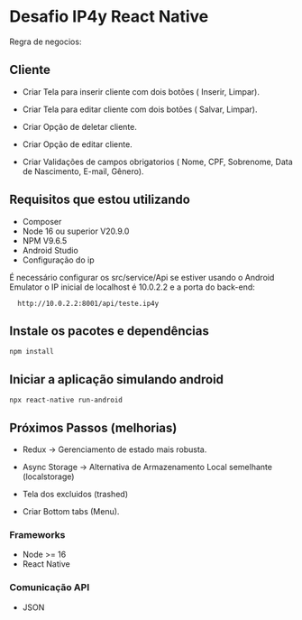 # Desafio IP4y React Native

Regra de negocios:

## Cliente

- Criar Tela para inserir cliente com dois botões ( Inserir, Limpar).

- Criar Tela para editar cliente com dois botões ( Salvar, Limpar).

- Criar Opção de deletar cliente.

- Criar Opção de editar cliente.

- Criar Validações de campos obrigatorios ( Nome, CPF, Sobrenome, Data de Nascimento, E-mail, Gênero).

## Requisitos que estou utilizando

- Composer
- Node 16 ou superior V20.9.0 
- NPM V9.6.5
- Android Studio
- Configuração do ip

É necessário configurar os src/service/Api se estiver usando o Android Emulator o IP inicial de localhost é 10.0.2.2 e a porta do back-end:

```dosini
  http://10.0.2.2:8001/api/teste.ip4y
```

## Instale os pacotes e dependências

`npm install`

## Iniciar a aplicação simulando android

`npx react-native run-android`

## Próximos Passos (melhorias)

- Redux -> Gerenciamento de estado mais robusta.

- Async Storage ->  Alternativa de Armazenamento Local semelhante (localstorage)

- Tela dos excluidos (trashed) 

- Criar Bottom tabs (Menu).

###  Frameworks

- Node >= 16
- React Native

### Comunicação API

- JSON
